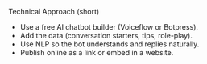 Technical Approach (short)
- Use a free AI chatbot builder (Voiceflow or Botpress).
- Add the data (conversation starters, tips, role-play).
- Use NLP so the bot understands and replies naturally.
- Publish online as a link or embed in a website.
